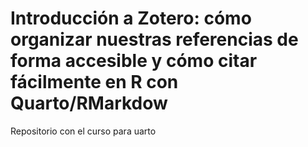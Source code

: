 # Introducción a Zotero: cómo organizar nuestras referencias de forma accesible y cómo citar fácilmente en R con Quarto/RMarkdow
Repositorio con el curso para 
uarto

